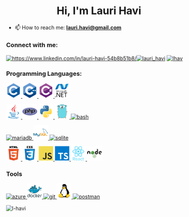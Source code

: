 <h1  align="center">Hi, I'm Lauri Havi</h1>

- 📫 How to reach me: **lauri.havi@gmail.com**

<h3  align="left">Connect with me:</h3>

<p  align="left">
<a  href="https://www.linkedin.com/in/lauri-havi-54b8b51b8"  target="blank"><img  align="center"  src="https://raw.githubusercontent.com/rahuldkjain/github-profile-readme-generator/master/src/images/icons/Social/linked-in-alt.svg"  alt="https://www.linkedin.com/in/lauri-havi-54b8b51b8/"  height="30"  width="40"  /></a><a href="https://www.hackerrank.com/lauri_havi" target="blank"><img align="center" src="https://raw.githubusercontent.com/rahuldkjain/github-profile-readme-generator/master/src/images/icons/Social/hackerrank.svg" alt="lauri_havi" height="30" width="40" /></a>  <a href="https://tryhackme.com/p/lhav" target="blank"><img align="center" src="https://external-content.duckduckgo.com/iu/?u=https%3A%2F%2Fassets.tryhackme.com%2Fimg%2FTHMlogo.png&f=1&nofb=1&ipt=26f29ba12d2343d58f163db124879bfbbb14d09a8d74f2f827ad5693b932767e&ipo=images" alt="lhav" height="30" width="40" /></a>
</p>


<h3  align="left">Programming Languages:</h3>

<p  align="left">  
<a  href="https://www.cprogramming.com/"  target="_blank"  rel="noreferrer">  <img  src="https://raw.githubusercontent.com/devicons/devicon/master/icons/c/c-original.svg"  alt="c"  width="40"  height="40"/>  </a>  <a  href="https://www.w3schools.com/cpp/"  target="_blank"  rel="noreferrer">  <img  src="https://raw.githubusercontent.com/devicons/devicon/master/icons/cplusplus/cplusplus-original.svg"  alt="cplusplus"  width="40"  height="40"/>  <a  href="https://www.w3schools.com/cs/"  target="_blank"  rel="noreferrer">  <img src="https://raw.githubusercontent.com/devicons/devicon/master/icons/csharp/csharp-original.svg"  alt="csharp"  width="40"  height="40"/>  </a><a  href="https://dotnet.microsoft.com/"  target="_blank"  rel="noreferrer">  <img  src="https://raw.githubusercontent.com/devicons/devicon/master/icons/dot-net/dot-net-original-wordmark.svg"  alt="dotnet"  width="40"  height="40"/>  </a>

<a  href="https://www.java.com"  target="_blank"  rel="noreferrer">  <img  src="https://raw.githubusercontent.com/devicons/devicon/master/icons/java/java-original.svg"  alt="java"  width="40"  height="40"/>  </a><a  href="https://www.php.net"  target="_blank"  rel="noreferrer">  <img  src="https://raw.githubusercontent.com/devicons/devicon/master/icons/php/php-original.svg"  alt="php"  width="40"  height="40"/>  </a>   <a  href="https://www.python.org"  target="_blank"  rel="noreferrer">  <img  src="https://raw.githubusercontent.com/devicons/devicon/master/icons/python/python-original.svg"  alt="python"  width="40"  height="40"/>  </a><a  href="https://golang.org"  target="_blank"  rel="noreferrer">  <img  src="https://raw.githubusercontent.com/devicons/devicon/master/icons/go/go-original.svg"  alt="go"  width="40"  height="40"/><a  href="https://www.gnu.org/software/bash/"  target="_blank"  rel="noreferrer">  <img  src="https://www.vectorlogo.zone/logos/gnu_bash/gnu_bash-icon.svg"  alt="bash"  width="40"  height="40"/>  </a>

<a  href="https://mariadb.org/"  target="_blank"  rel="noreferrer">  <img  src="https://www.vectorlogo.zone/logos/mariadb/mariadb-icon.svg"  alt="mariadb"  width="40"  height="40"/>  </a>  <a  href="https://www.mysql.com/"  target="_blank"  rel="noreferrer">  <img  src="https://raw.githubusercontent.com/devicons/devicon/master/icons/mysql/mysql-original-wordmark.svg"  alt="mysql"  width="40"  height="40"/>  </a> <a  href="https://www.sqlite.org/"  target="_blank"  rel="noreferrer">  <img  src="https://www.vectorlogo.zone/logos/sqlite/sqlite-icon.svg"  alt="sqlite"  width="40"  height="40"/>  </a> 

<a  href="https://www.w3.org/html/"  target="_blank"  rel="noreferrer">  <img  src="https://raw.githubusercontent.com/devicons/devicon/master/icons/html5/html5-original-wordmark.svg"  alt="html5"  width="40"  height="40"/>  </a> <a  href="https://www.w3schools.com/css/"  target="_blank"  rel="noreferrer">  <img  src="https://raw.githubusercontent.com/devicons/devicon/master/icons/css3/css3-original-wordmark.svg"  alt="css3"  width="40"  height="40"/>  </a> <a  href="https://developer.mozilla.org/en-US/docs/Web/JavaScript"  target="_blank"  rel="noreferrer">  <img  src="https://raw.githubusercontent.com/devicons/devicon/master/icons/javascript/javascript-original.svg"  alt="javascript"  width="40"  height="40"/>  </a> <a  href="https://www.typescriptlang.org/"  target="_blank"  rel="noreferrer">  <img  src="https://raw.githubusercontent.com/devicons/devicon/master/icons/typescript/typescript-original.svg"  alt="typescript"  width="40"  height="40"/>  </a> <a  href="https://reactjs.org/"  target="_blank"  rel="noreferrer">  <img  src="https://raw.githubusercontent.com/devicons/devicon/master/icons/react/react-original-wordmark.svg"  alt="react"  width="40"  height="40"/>  </a><a  href="https://nodejs.org"  target="_blank"  rel="noreferrer">  <img  src="https://raw.githubusercontent.com/devicons/devicon/master/icons/nodejs/nodejs-original-wordmark.svg"  alt="nodejs"  width="40"  height="40"/>  </a></p>

  <h3  align="left">Tools</h3>

<a  href="https://azure.microsoft.com/en-in/"  target="_blank"  rel="noreferrer">  <img  src="https://www.vectorlogo.zone/logos/microsoft_azure/microsoft_azure-icon.svg"  alt="azure"  width="40"  height="40"/>  </a> <a  href="https://www.docker.com/"  target="_blank"  rel="noreferrer">  <img  src="https://raw.githubusercontent.com/devicons/devicon/master/icons/docker/docker-original-wordmark.svg"  alt="docker"  width="40"  height="40"/>  </a> <a  href="https://git-scm.com/"  target="_blank"  rel="noreferrer">  <img  src="https://www.vectorlogo.zone/logos/git-scm/git-scm-icon.svg"  alt="git"  width="40"  height="40"/>  </a> <a  href="https://www.linux.org/"  target="_blank"  rel="noreferrer">  <img  src="https://raw.githubusercontent.com/devicons/devicon/master/icons/linux/linux-original.svg"  alt="linux"  width="40"  height="40"/></a><a  href="https://postman.com"  target="_blank"  rel="noreferrer">  <img  src="https://www.vectorlogo.zone/logos/getpostman/getpostman-icon.svg"  alt="postman"  width="40"  height="40"/>  </a> 

<p><img  align="center"  src="https://github-readme-stats.vercel.app/api/top-langs?username=l-havi&show_icons=true&locale=en&layout=compact"  alt="l-havi"  /></p>
